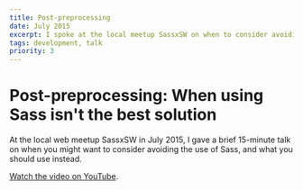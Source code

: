 ```yaml
---
title: Post-preprocessing
date: July 2015
excerpt: I spoke at the local meetup SassxSW on when to consider avoiding the use of Sass, and why.
tags: development, talk
priority: 3
---
```


# Post-preprocessing: When using Sass isn't the best solution

At the local web meetup SassxSW in July 2015, I gave a brief 15-minute talk on when you might want to consider avoiding the use of Sass, and what you should use instead.

[Watch the video on YouTube](https://www.youtube.com/watch?v=FuYbSTKVFo4).
